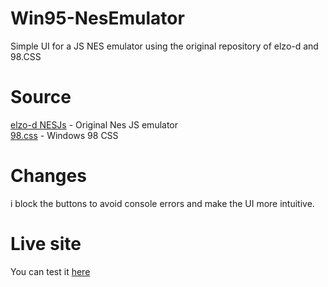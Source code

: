 # Win95-NesEmulator
Simple UI for a JS NES emulator using the original repository of elzo-d and 98.CSS

# Source

[elzo-d NESJs](https://github.com/elzo-d/NesJs) - Original Nes JS emulator<br>
[98.css](https://github.com/jdan/98.css) - Windows 98 CSS 

# Changes

i block the buttons to avoid console errors and make the UI more intuitive.

# Live site

You can test it [here](https://zetarck.github.io/Win95-NesEmulator/)
